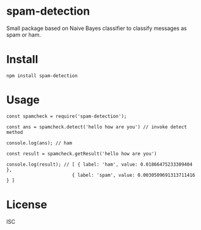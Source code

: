 # spam-detection

Small package based on Naive Bayes classifier to classify messages as spam or ham.

# Install
```
npm install spam-detection

```
# Usage
```
const spamcheck = require('spam-detection');

const ans = spamcheck.detect('hello how are you') // invoke detect method

console.log(ans); // ham

const result = spamcheck.getResult('hello how are you')

console.log(result); // [ { label: 'ham', value: 0.01866475233309404 },
                        { label: 'spam', value: 0.0030509691313711416 } ]
```
# License

ISC

